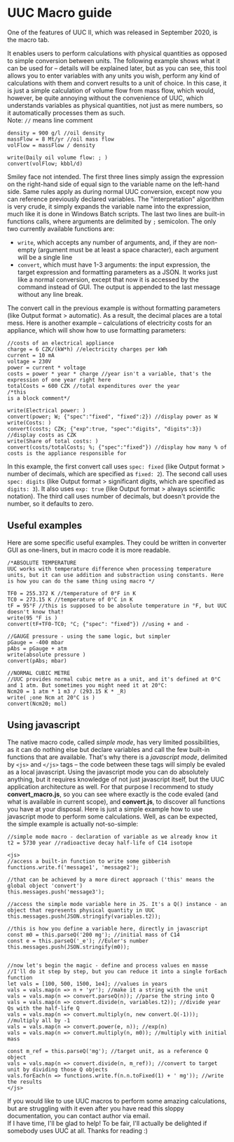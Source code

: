 # UUC Macro guide

One of the features of UUC II, which was released in September 2020, is the macro tab.

It enables users to perform calculations with physical quantities as opposed to simple conversion between units.
The following example shows what it can be used for – details will be explained later, but as you can see, this tool allows you to enter variables with any units you wish, perform any kind of calculations with them and convert results to a unit of choice.
In this case, it is just a simple calculation of volume flow from mass flow, which would, however, be quite annoying without the convenience of UUC, which understands variables as physical quantities, not just as mere numbers, so it automatically processes them as such.  
Note: `//` means line comment

```
density = 900 g/l //oil density
massFlow = 8 Mt/yr //oil mass flow
volFlow = massFlow / density

write(Daily oil volume flow: ; )
convert(volFlow; kbbl/d)
```

Smiley face not intended.
The first three lines simply assign the expression on the right-hand side of equal sign to the variable name on the left-hand side.
Same rules apply as during normal UUC conversion, except now you can reference previously declared variables.
The "interpretation" algorithm is very crude, it simply expands the variable name into the expression, much like it is done in Windows Batch scripts.
The last two lines are built-in functions calls, where arguments are delimited by `;` semicolon.
The only two currently available functions are:
- `write`, which accepts any number of arguments, and, if they are non-empty (argument must be at least a space character), each argument will be a single line
- `convert`, which must have 1-3 arguments: the input expression, the target expression and formatting parameters as a JSON. It works just like a normal conversion, except that now it is accessed by the command instead of GUI. The output is appended to the last message without any line break.

The convert call in the previous example is without formatting parameters (like Output format > automatic).
As a result, the decimal places are a total mess.
Here is another example – calculations of electricity costs for an appliance, which will show how to use formatting parameters:

``` 
//costs of an electrical appliance
charge = 6 CZK/(kW*h) //electricity charges per kWh
current = 10 mA
voltage = 230V
power = current * voltage
costs = power * year * charge //year isn't a variable, that's the expression of one year right here
totalCosts = 600 CZK //total expenditures over the year
/*this
is a block comment*/

write(Electrical power: )
convert(power; W; {"spec":"fixed", "fixed":2}) //display power as W
write(Costs: )
convert(costs; CZK; {"exp":true, "spec":"digits", "digits":3}) //display costs as CZK
write(Share of total costs: )
convert(costs/totalCosts; %; {"spec":"fixed"}) //display how many % of costs is the appliance responsible for
```

In this example, the first convert call uses `spec: fixed` (like Output format > number of decimals, which are specified as `fixed: 2`).
The second call uses `spec: digits` (like Output format > significant digits, which are specified as `digits: 3`). It also uses `exp: true` (like Output format > always scientific notation).
The third call uses number of decimals, but doesn't provide the number, so it defaults to zero.

## Useful examples

Here are some specific useful examples.
They could be written in converter GUI as one-liners, but in macro code it is more readable.

```
/*ABSOLUTE TEMPERATURE
UUC works with temperature difference when processing temperature units, but it can use addition and substraction using constants. Here is how you can do the same thing using macro */

TF0 = 255.372 K //temperature of 0°F in K
TC0 = 273.15 K //temperature of 0°C in K
tF = 95°F //this is supposed to be absolute temperature in °F, but UUC doesn't know that!
write(95 °F is )
convert(tF+TF0-TC0; °C; {"spec": "fixed"}) //using + and -

//GAUGE pressure - using the same logic, but simpler
pGauge = -400 mbar
pAbs = pGauge + atm
write(absolute pressure )
convert(pAbs; mbar)

//NORMAL CUBIC METRE
//UUC provides normal cubic metre as a unit, and it's defined at 0°C and 1 atm. But sometimes you might need it at 20°C:
Ncm20 = 1 atm * 1 m3 / (293.15 K * _R)
write( ;one Ncm at 20°C is )
convert(Ncm20; mol)
```

## Using javascript

The native macro code, called _simple mode_, has very limited possibilities, as it can do nothing else but declare variables and call the few built-in functions that are available.
That's why there is a _javascript mode_, delimited by `<js>` and `</js>` tags – the code between these tags will simply be evaled as a local javascript.
Using the javascript mode you can do absolutely anything, but it requires knowledge of not just javascript itself, but the UUC application architecture as well.
For that purpose I recommend to study **convert_macro.js**, so you can see where exactly is the code evaled (and what is available in current scope), and **convert.js**, to discover all functions you have at your disposal.
Here is just a simple example how to use javascript mode to perform some calculations.
Well, as can be expected, the simple example is actually not-so-simple:

```
//simple mode macro - declaration of variable as we already know it
t2 = 5730 year //radioactive decay half-life of C14 isotope

<js>
//access a built-in function to write some gibberish
functions.write.f('message1', 'message2');

//that can be achieved by a more direct approach ('this' means the global object 'convert')
this.messages.push('message3');

//access the simple mode variable here in JS. It's a Q() instance - an object that represents physical quantity in UUC
this.messages.push(JSON.stringify(variables.t2));

//this is how you define a variable here, directly in javascript
const m0 = this.parseQ('200 mg'); //initial mass of C14
const e = this.parseQ('_e'); //Euler's number
this.messages.push(JSON.stringify(m0));


//now let's begin the magic - define and process values en masse
//I'll do it step by step, but you can reduce it into a single forEach function
let vals = [100, 500, 1500, 1e4]; //values in years
vals = vals.map(n => n + 'yr'); //make it a string with the unit
vals = vals.map(n => convert.parseQ(n)); //parse the string into Q
vals = vals.map(n => convert.divide(n, variables.t2)); //divide year Qs with the half-life Q
vals = vals.map(n => convert.multiply(n, new convert.Q(-1))); //multiply all by -1
vals = vals.map(n => convert.power(e, n)); //exp(n)
vals = vals.map(n => convert.multiply(n, m0)); //multiply with initial mass

const m_ref = this.parseQ('mg'); //target unit, as a reference Q object
vals = vals.map(n => convert.divide(n, m_ref)); //convert to target unit by dividing those Q objects
vals.forEach(n => functions.write.f(n.n.toFixed(1) + ' mg')); //write the results
</js>
```

If you would like to use UUC macros to perform some amazing calculations, but are struggling with it even after you have read this sloppy documentation, you can contact author via email.  
If I have time, I'll be glad to help! To be fair, I'll actually be delighted if somebody uses UUC at all. Thanks for reading :)

